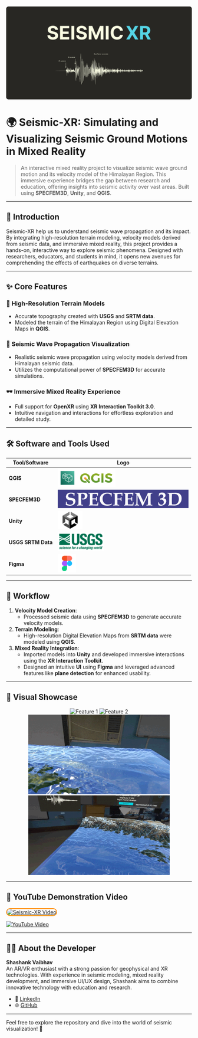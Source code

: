 ![Banner](https://github.com/Shashank-Vaibhav/Shashank-Vaibhav/blob/52fc00d4ee8ec6366efef4c6f799f2312fc978c9/Assets/gitHubReadme/Readme%20Banner.png)

# 🌍 **Seismic-XR: Simulating and Visualizing Seismic Ground Motions in Mixed Reality**

> An interactive mixed reality project to visualize seismic wave ground motion and its velocity model of the Himalayan Region. This immersive experience bridges the gap between research and education, offering insights into seismic activity over vast areas. Built using **SPECFEM3D**, **Unity**, and **QGIS**.

---

## 📝 **Introduction**
Seismic-XR help us to understand seismic wave propagation and its impact. By integrating high-resolution terrain modeling, velocity models derived from seismic data, and immersive mixed reality, this project provides a hands-on, interactive way to explore seismic phenomena. Designed with researchers, educators, and students in mind, it opens new avenues for comprehending the effects of earthquakes on diverse terrains.

---

## ✨ **Core Features**

### 🚀 **High-Resolution Terrain Models**
- Accurate topography created with **USGS** and **SRTM data**.
- Modeled the terrain of the Himalayan Region using Digital Elevation Maps in **QGIS**.

### 🌊 **Seismic Wave Propagation Visualization**
- Realistic seismic wave propagation using velocity models derived from Himalayan seismic data.
- Utilizes the computational power of **SPECFEM3D** for accurate simulations.

### 🕶️ **Immersive Mixed Reality Experience**
- Full support for **OpenXR** using **XR Interaction Toolkit 3.0**.
- Intuitive navigation and interactions for effortless exploration and detailed study.

---

## 🛠️ **Software and Tools Used**
<div align="center">

| Tool/Software   | Logo |
| --------------- | ----- |
| **QGIS**        | <img src="https://github.com/Shashank-Vaibhav/Shashank-Vaibhav/blob/604557565510757bfdd9dc29205f939fa18aa4bf/Assets/gitHubReadme/qgis.png" alt="QGIS Logo" height="50"> |
| **SPECFEM3D**   | <img src="https://github.com/Shashank-Vaibhav/Shashank-Vaibhav/blob/604557565510757bfdd9dc29205f939fa18aa4bf/Assets/gitHubReadme/specfem_3d_globe-cover%202.png" alt="SPECFEM Logo" height="50"> |
| **Unity**       | <img src="https://github.com/Shashank-Vaibhav/Shashank-Vaibhav/blob/b689c4093fb613a97edd17bf440f6fb54875ce64/Assets/gitHubReadme/unity%20logo.jpg" alt="Unity Logo" height="50"> |
| **USGS SRTM Data** | <img src="https://github.com/Shashank-Vaibhav/Shashank-Vaibhav/blob/604557565510757bfdd9dc29205f939fa18aa4bf/Assets/gitHubReadme/USGS_logo_green.svg.png" alt="USGS Logo" height="50"> |
| **Figma**       | <img src="https://github.com/Shashank-Vaibhav/Shashank-Vaibhav/blob/604557565510757bfdd9dc29205f939fa18aa4bf/Assets/gitHubReadme/figma-logo-512.webp" alt="Figma Logo" height="50"> |


</div>

---

## 🔄 **Workflow**
1. **Velocity Model Creation**:
   - Processed seismic data using **SPECFEM3D** to generate accurate velocity models.
2. **Terrain Modeling**:
   - High-resolution Digital Elevation Maps from **SRTM data** were modeled using **QGIS**.
3. **Mixed Reality Integration**:
   - Imported models into **Unity** and developed immersive interactions using the **XR Interaction Toolkit**.
   - Designed an intuitive **UI** using **Figma** and leveraged advanced features like **plane detection** for enhanced usability.

---

## 📸 **Visual Showcase**
<p align="center">
  <img src="https://github.com/Shashank-Vaibhav/Shashank-Vaibhav/blob/7b1bcf9e9d8a78dfe983751a3488c85c6324156d/Assets/ResizedGifs2/2.gif" alt="Feature 1" width="384" height="216">
  <img src="https://github.com/Shashank-Vaibhav/Shashank-Vaibhav/blob/7b1bcf9e9d8a78dfe983751a3488c85c6324156d/Assets/ResizedGifs2/3.gif" alt="Feature 2" width="384" height="216">
  <img src="https://github.com/Shashank-Vaibhav/Shashank-Vaibhav/blob/7b1bcf9e9d8a78dfe983751a3488c85c6324156d/Assets/ResizedGifs2/4.gif" alt="Feature 3" width="384" height="216">
  <img src="https://github.com/Shashank-Vaibhav/Shashank-Vaibhav/blob/7b1bcf9e9d8a78dfe983751a3488c85c6324156d/Assets/ResizedGifs2/5.gif" alt="Feature 4" width="384" height="216">
</p>

---

## 🎥 **YouTube Demonstration Video**
<a href="https://youtu.be/aJrw8ewi298?feature=shared">
  <img src="https://github.com/Shashank-Vaibhav/Shashank-Vaibhav/blob/4b55c0342a033489c12c53bc7986d91165058d99/Assets/ResizedGifs2/1.gif" alt="Seismic-XR Video" width="720" height="360" style="border-radius: 15px; border: 2px solid #FF8800;">
</a>

[![YouTube Video](https://img.shields.io/badge/YouTube-Watch%20Demo-red?style=for-the-badge&logo=youtube)](https://youtu.be/aJrw8ewi298?feature=shared)


---

## 👨‍💻 **About the Developer**
**Shashank Vaibhav**  
An AR/VR enthusiast with a strong passion for geophysical and XR technologies. With experience in seismic modeling, mixed reality development, and immersive UI/UX design, Shashank aims to combine innovative technology with education and research.  
- 🔗 [LinkedIn](https://www.linkedin.com/in/shashank-vaibhav/)
- 🌐 [GitHub](https://github.com/Shashank-Vaibhav)

---

Feel free to explore the repository and dive into the world of seismic visualization! 🚀

